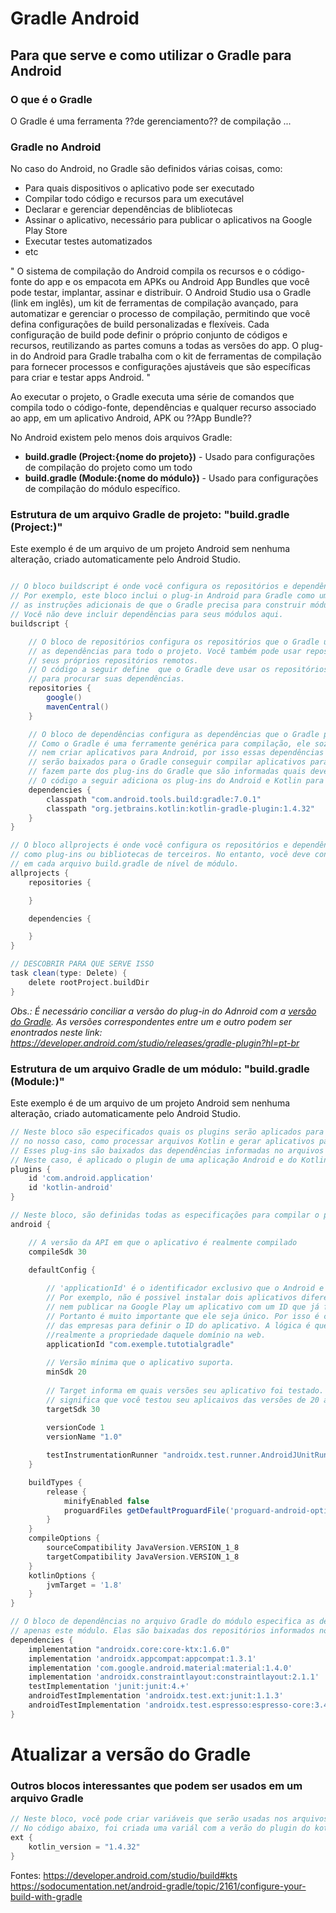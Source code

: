 # Gradle Android
## Para que serve e como utilizar o Gradle para Android

### O que é o Gradle
O Gradle é uma ferramenta ??de gerenciamento?? de compilação ...

### Gradle no Android
No caso do Android, no Gradle são definidos várias coisas, como:
* Para quais dispositivos o aplicativo pode ser executado
* Compilar todo código e recursos para um executável
* Declarar e gerenciar dependências de blibliotecas
* Assinar o aplicativo, necessário para publicar o aplicativos na Google Play Store
* Executar testes automatizados
* etc

"
O sistema de compilação do Android compila os recursos e o código-fonte do app e os empacota em APKs ou Android App Bundles que você pode testar, implantar, assinar e distribuir. O Android Studio usa o Gradle (link em inglês), um kit de ferramentas de compilação avançado, para automatizar e gerenciar o processo de compilação, permitindo que você defina configurações de build personalizadas e flexíveis. Cada configuração de build pode definir o próprio conjunto de códigos e recursos, reutilizando as partes comuns a todas as versões do app. O plug-in do Android para Gradle trabalha com o kit de ferramentas de compilação para fornecer processos e configurações ajustáveis que são específicas para criar e testar apps Android.
"


Ao executar o projeto, o Gradle executa uma série de comandos que compila todo o código-fonte, dependências e qualquer recurso associado ao app, em um aplicativo Android, APK ou ??App Bundle??

No Android existem pelo menos dois arquivos Gradle:
* **build.gradle (Project:{nome do projeto})** - Usado para configurações de compilação do projeto como um todo
* **build.gradle (Module:{nome do módulo})** - Usado para configurações de compilação do módulo específico.

### Estrutura de um arquivo Gradle de projeto: "build.gradle (Project:)"

Este exemplo é de um arquivo de um projeto Android sem nenhuma alteração, criado automaticamente pelo Android Studio.
```Groovy

// O bloco buildscript é onde você configura os repositórios e dependências do próprio Gradle.
// Por exemplo, este bloco inclui o plug-in Android para Gradle como uma dependência porque fornece
// as instruções adicionais de que o Gradle precisa para construir módulos de aplicativos Android.
// Você não deve incluir dependências para seus módulos aqui.
buildscript {

    // O bloco de repositórios configura os repositórios que o Gradle usa para pesquisar ou baixar
    // as dependências para todo o projeto. Você também pode usar repositórios locais ou definir
    // seus próprios repositórios remotos.
    // O código a seguir define  que o Gradle deve usar os repositórios google() e mavenCentral()
    // para procurar suas dependências.
    repositories { 
        google()
        mavenCentral()
    }

    // O bloco de dependências configura as dependências que o Gradle precisa usar para criar seu projeto.
    // Como o Gradle é uma ferramente genérica para compilação, ele sozinho não sabe processar arquivos Kotlin
    // nem criar aplicativos para Android, por isso essas dependências são assenciais, pois informam quais os scripts
    // serão baixados para o Gradle conseguir compilar aplicativos para Android, no nosso caso, em Kotlin. Esses scripts
    // fazem parte dos plug-ins do Gradle que são informadas quais devem ser baixadas no código abaixo.
    // O código a seguir adiciona os plug-ins do Android e Kotlin para Gradle.
    dependencies {
        classpath "com.android.tools.build:gradle:7.0.1"
        classpath "org.jetbrains.kotlin:kotlin-gradle-plugin:1.4.32"
    }
}

// O bloco allprojects é onde você configura os repositórios e dependências usados por todos os módulos em seu projeto,
// como plug-ins ou bibliotecas de terceiros. No entanto, você deve configurar dependências específicas do módulo
// em cada arquivo build.gradle de nível de módulo.
allprojects { 
    repositories { 

    }

    dependencies {

    }
}

// DESCOBRIR PARA QUE SERVE ISSO
task clean(type: Delete) {
    delete rootProject.buildDir
}
```
*Obs.: É necessário conciliar a versão do plug-in do Adnroid com a [versão do Gradle](#atualizar-a-versão-do-gradle). As versões correspondentes entre
um e outro podem ser enontrados neste link: https://developer.android.com/studio/releases/gradle-plugin?hl=pt-br*


### Estrutura de um arquivo Gradle de um módulo: "build.gradle (Module:)"

Este exemplo é de um arquivo de um projeto Android sem nenhuma alteração, criado automaticamente pelo Android Studio.
```Groovy
// Neste bloco são especificados quais os plugins serão aplicados para este módulo específico, para informar ao Gradle,
// no nosso caso, como processar arquivos Kotlin e gerar aplicativos para Android.
// Esses plug-ins são baixados das dependências informadas no arquivos Gradle do projeto (na seção anterior)
// Neste caso, é aplicado o plugin de uma aplicação Android e do Kotlin para Android
plugins {
    id 'com.android.application'
    id 'kotlin-android'
}

// Neste bloco, são definidas todas as especificações para compilar o projeto
android {

    // A versão da API em que o aplicativo é realmente compilado
    compileSdk 30

    defaultConfig {
        
        // 'applicationId' é o identificador exclusivo que o Android e o Google Play usam para identificar seu aplicativo.
        // Por exemplo, não é possivel instalar dois aplicativos diferentes em um celuar com o mesmo applicationId,
        // nem publicar na Google Play um aplicativo com um ID que já foi utilizado por outro aplicativo.
        // Portanto é muito importante que ele seja único. Por isso é comum usarem o nome reverso do domínio
        // das empresas para definir o ID do aplicativo. A lógica é que apenas uma empresa ou pessoa terá
        //realmente a propriedade daquele domínio na web.
        applicationId "com.exemple.tutotialgradle"
        
        // Versão mínima que o aplicativo suporta.
        minSdk 20
        
        // Target informa em quais versões seu aplicativo foi testado. Se o 'minSdk' é 20 e o 'targetSdk' 30,
        // significa que você testou seu aplicaivos das versões de 20 até 30
        targetSdk 30
        
        versionCode 1
        versionName "1.0"

        testInstrumentationRunner "androidx.test.runner.AndroidJUnitRunner"
    }

    buildTypes {
        release {
            minifyEnabled false
            proguardFiles getDefaultProguardFile('proguard-android-optimize.txt'), 'proguard-rules.pro'
        }
    }
    compileOptions {
        sourceCompatibility JavaVersion.VERSION_1_8
        targetCompatibility JavaVersion.VERSION_1_8
    }
    kotlinOptions {
        jvmTarget = '1.8'
    }
}

// O bloco de dependências no arquivo Gradle do módulo especifica as dependências necessárias para construir
// apenas este módulo. Elas são baixadas dos repositórios informados no arquivo Gradle do projeto.
dependencies {
    implementation "androidx.core:core-ktx:1.6.0"
    implementation 'androidx.appcompat:appcompat:1.3.1'
    implementation 'com.google.android.material:material:1.4.0'
    implementation 'androidx.constraintlayout:constraintlayout:2.1.1'
    testImplementation 'junit:junit:4.+'
    androidTestImplementation 'androidx.test.ext:junit:1.1.3'
    androidTestImplementation 'androidx.test.espresso:espresso-core:3.4.0'
}
```

# Atualizar a versão do Gradle

### Outros blocos interessantes que podem ser usados em um arquivo Gradle

```Groovy
// Neste bloco, você pode criar variáveis que serão usadas nos arquivos Gradle.
// No código abaixo, foi criada uma variál com a verão do plugin do kotlin
ext { 
    kotlin_version = "1.4.32"
}
```
Fontes:
https://developer.android.com/studio/build#kts
https://sodocumentation.net/android-gradle/topic/2161/configure-your-build-with-gradle
